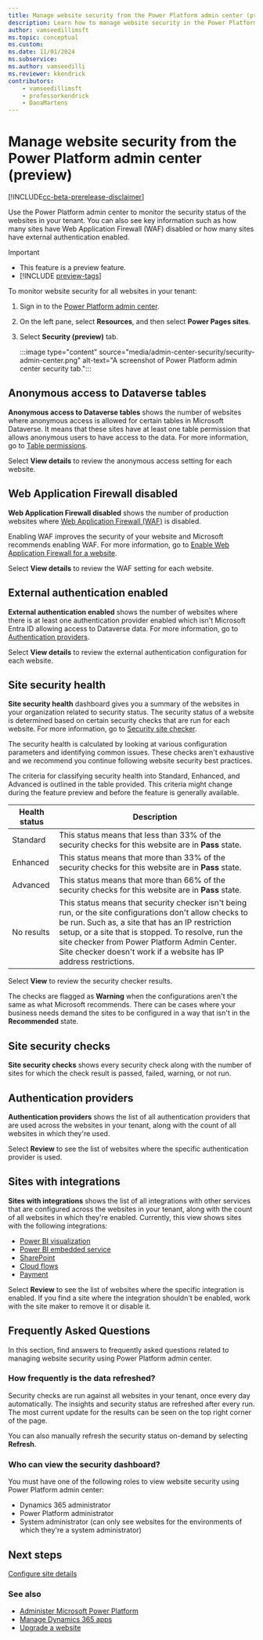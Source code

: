 ```yaml
---
title: Manage website security from the Power Platform admin center (preview)
description: Learn how to manage website security in the Power Platform admin center.
author: vamseedillimsft
ms.topic: conceptual
ms.custom: 
ms.date: 11/01/2024
ms.subservice: 
ms.author: vamseedilli
ms.reviewer: kkendrick
contributors:
    - vamseedillimsft
    - professorkendrick
    - DanaMartens
---
```


# Manage website security from the Power Platform admin center (preview)

[!INCLUDE[cc-beta-prerelease-disclaimer](../includes/cc-beta-prerelease-disclaimer.md)]

Use the Power Platform admin center to monitor the security status of the websites in your tenant. You can also see key information such as how many sites have Web Application Firewall (WAF) disabled or how many sites have external authentication enabled.

> [!IMPORTANT]
>
> - This feature is a preview feature.
> - [!INCLUDE [preview-tags](../includes/cc-preview-features-definition.md)]

To monitor website security for all websites in your tenant:

1. Sign in to the [Power Platform admin center](https://admin.powerplatform.microsoft.com/).

1. On the left pane, select **Resources**, and then select **Power Pages sites**.

1. Select **Security (preview)** tab.

    :::image type="content" source="media/admin-center-security/security-admin-center.png" alt-text="A screenshot of Power Platform admin center security tab.":::

## Anonymous access to Dataverse tables

**Anonymous access to Dataverse tables** shows the number of websites where anonymous access is allowed for certain tables in Microsoft Dataverse. It means that these sites have at least one table permission that allows anonymous users to have access to the data. For more information, go to [Table permissions](../security/assign-table-permissions.md).

Select **View details** to review the anonymous access setting for each website.

## Web Application Firewall disabled

**Web Application Firewall disabled** shows the number of production websites where [Web Application Firewall (WAF)](../security/web-application-firewall.md) is disabled.

Enabling WAF improves the security of your website and Microsoft recommends enabling WAF. For more information, go to [Enable Web Application Firewall for a website](../security/configure-web-application-firewall.md).

Select **View details** to review the WAF setting for each website.

## External authentication enabled

**External authentication enabled** shows the number of websites where there is at least one authentication provider enabled which isn't Microsoft Entra ID allowing access to Dataverse data. For more information, go to [Authentication providers](../security/authentication/index.md).

Select **View details** to review the external authentication configuration for each website.

## Site security health

**Site security health** dashboard gives you a summary of the websites in your organization related to security status. The security status of a website is determined based on certain security checks that are run for each website. For more information, go to [Security site checker](../security/site-checker-security.md).

The security health is calculated by looking at various configuration parameters and identifying common issues. These checks aren't exhaustive and we recommend you continue following website security best practices.

The criteria for classifying security health into Standard, Enhanced, and Advanced is outlined in the table provided. This criteria might change during the feature preview and before the feature is generally available.

| Health status | Description |
| - | - |
| Standard | This status means that less than 33% of the security checks for this website are in **Pass** state. |
| Enhanced | This status means that more than 33% of the security checks for this website are in **Pass** state. |
| Advanced | This status means that more than 66% of the security checks for this website are in **Pass** state. |
| No results | This status means that security checker isn't being run, or the site configurations don't allow checks to be run. Such as, a site that has an IP restriction setup, or a site that is stopped. To resolve, run the site checker from Power Platform Admin Center. Site checker doesn't work if a website has IP address restrictions. |

Select **View** to review the security checker results.

The checks are flagged as **Warning** when the configurations aren't the same as what Microsoft recommends. There can be cases where your business needs demand the sites to be configured in a way that isn't in the **Recommended** state.

## Site security checks

**Site security checks** shows every security check along with the number of sites for which the check result is passed, failed, warning, or not run.

## Authentication providers

**Authentication providers** shows the list of all authentication providers that are used across the websites in your tenant, along with the count of all websites in which they're used.

Select **Review** to see the list of websites where the specific authentication provider is used.

## Sites with integrations

**Sites with integrations** shows the list of all integrations with other services that are configured across the websites in your tenant, along with the count of all websites in which they're enabled. Currently, this view shows sites with the following integrations:

- [Power BI visualization](set-up-power-bi-integration.md)
- [Power BI embedded service](set-up-power-bi-integration.md#enable-power-bi-embedded-service)
- [SharePoint](../configure/manage-sharepoint-documents.md)
- [Cloud flows](../configure/cloud-flow-integration.md)
- [Payment](set-up-payments-integration.md)

Select **Review** to see the list of websites where the specific integration is enabled. If you find a site where the integration shouldn't be enabled, work with the site maker to remove it or disable it.

## Frequently Asked Questions

In this section, find answers to frequently asked questions related to managing website security using Power Platform admin center.

### How frequently is the data refreshed?

Security checks are run against all websites in your tenant, once every day automatically. The insights and security status are refreshed after every run. The most current update for the results can be seen on the top right corner of the page.

You can also manually refresh the security status on-demand by selecting **Refresh**.

### Who can view the security dashboard?

You must have one of the following roles to view website security using Power Platform admin center:

- Dynamics 365 administrator
- Power Platform administrator
- System administrator (can only see websites for the environments of which they're a system administrator)

## Next steps

[Configure site details](admin-overview.md#site-details)

### See also

- [Administer Microsoft Power Platform](/power-platform/admin/admin-documentation)
- [Manage Dynamics 365 apps](/power-platform/admin/manage-apps)  
- [Upgrade a website](upgrade-site.md)
